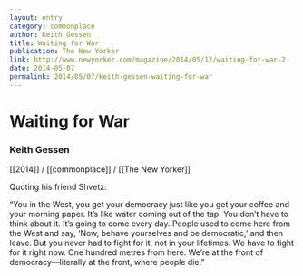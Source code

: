 ```yaml
---
layout: entry
category: commonplace
author: Keith Gessen
title: Waiting for War
publication: The New Yorker
link: http://www.newyorker.com/magazine/2014/05/12/waiting-for-war-2
date: 2014-05-07
permalink: 2014/05/07/keith-gessen-waiting-for-war
---
```


# Waiting for War

### Keith Gessen

[[2014]] / [[commonplace]] / [[The New Yorker]]

Quoting his friend Shvetz:

“You in the West, you get your democracy just like you get your coffee and your morning paper. It’s like water coming out of the tap. You don’t have to think about it. It’s going to come every day. People used to come here from the West and say, ‘Now, behave yourselves and be democratic,’ and then leave. But you never had to fight for it, not in your lifetimes. We have to fight for it right now. One hundred metres from here. We’re at the front of democracy—literally at the front, where people die.”